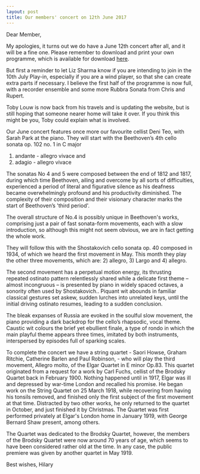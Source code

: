 ```yaml
---
layout: post
title: Our members' concert on 12th June 2017
---
```

Dear Member,


My apologies, it turns out we do have a June 12th concert after all, 
and it will be a fine one. Please remember to download and print your own 
programme, which is available for download [here](/assets/programmes/Programme_17.06.pdf).

But first a reminder to let Liz Sharma know if you are intending to 
join in the 10th July Play-in, especially if you are a wind player, so 
that she can create extra parts if necessary. I believe the first half 
of the programme is now full, with a recorder ensemble and some more 
Rubbra Sonata from Chris and Rupert.

Toby Louw is now back from his travels and is updating the website, but 
is still hoping that someone nearer home will take it over. If you think 
this might be you, Toby could explain what is involved. 
 
Our June concert  features once more our favourite cellist Deni Teo, with 
Sarah Park at the piano. They will start with the Beethoven’s 4th cello 
sonata op. 102 no. 1 in C major
  1) andante - allegro vivace and 
  2) adagio - allegro vivace

The sonatas No 4 and 5 were composed between the end of 1812 and 1817, 
during which time Beethoven, ailing and overcome by all sorts of difficulties, 
experienced a period of literal and figurative silence as his deafness became 
overwhelmingly profound and his productivity diminished.  The complexity of 
their composition and their visionary character marks the start of Beethoven’s 
'third period'.

The overall structure of No.4 is possibly unique in Beethoven's works, 
comprising just a pair of fast sonata-form movements, each with a slow 
introduction, so although this might not seem obvious, we are in fact getting 
the whole work.
 
They will follow this with the Shostakovich cello sonata op. 40 composed 
in 1934, of which we heard the first  movement in May. This month they play the 
other three movements, which are: 
  2) allegro, 
  3) Largo and 
  4) allegro.
  
The second movement has a perpetual motion energy, its thrusting repeated 
ostinato pattern relentlessly shared while a delicate first theme – almost 
incongruous – is presented by piano in widely spaced octaves, a sonority 
often used by Shostakovich.. Piquant wit abounds in familiar classical gestures 
set askew, sudden lurches into unrelated keys, until the initial driving 
ostinato resumes, leading to a sudden conclusion.

The bleak expanses of Russia are evoked in the soulful slow movement, the 
piano providing a dark backdrop for the cello’s rhapsodic, vocal theme.
Caustic wit colours the brief yet ebullient finale, a type of rondo in 
which the main playful theme appears three times, imitated by both instruments, 
interspersed by episodes full of sparking scales.

To complete the concert we have a string quartet - Saori Howse, Graham 
Ritchie, Catherine Barlen and Paul Robinson, -  who  will play the third 
movement, Allegro molto, of the Elgar Quartet in E minor Op.83. This quartet 
originated from a request for a work by Carl Fuchs, cellist of 
the Brodsky Quartet back in February 1900. Nothing happened until in 1917, 
Elgar was ill and depressed by war-time London and recalled his promise. 
He began work on the String Quartet on 25 March 1918, while recovering 
from having his tonsils removed, and finished only the first subject of the 
first movement at that time. Distracted by two other works, he only returned 
to the quartet in October, and just finished it by Christmas. The Quartet 
was first performed privately at Elgar's London home in January 1919, with 
George Bernard Shaw present, among others. 

The Quartet was dedicated to the Brodsky Quartet, however, the members of 
the Brodsky Quartet were now around 70 years of age, which seems to have 
been considered rather old at the time. In any case, the public premiere 
was given by another quartet in May 1919. 

Best wishes,
Hilary
